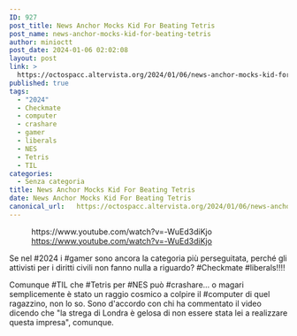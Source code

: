 ```yaml
---
ID: 927
post_title: News Anchor Mocks Kid For Beating Tetris
post_name: news-anchor-mocks-kid-for-beating-tetris
author: minioctt
post_date: 2024-01-06 02:02:08
layout: post
link: >
  https://octospacc.altervista.org/2024/01/06/news-anchor-mocks-kid-for-beating-tetris/
published: true
tags:
  - "2024"
  - Checkmate
  - computer
  - crashare
  - gamer
  - liberals
  - NES
  - Tetris
  - TIL
categories:
  - Senza categoria
title: News Anchor Mocks Kid For Beating Tetris
date: News Anchor Mocks Kid For Beating Tetris
canonical_url:   https://octospacc.altervista.org/2024/01/06/news-anchor-mocks-kid-for-beating-tetris/
---
```

<!-- wp:embed {"url":"https://www.youtube.com/watch?v=-WuEd3diKjo","providerNameSlug":"youtube","responsive":true} -->
<figure class="wp-block-embed is-provider-youtube wp-block-embed-youtube"><div class="wp-block-embed__wrapper">
https://www.youtube.com/watch?v=-WuEd3diKjo
</div><figcaption class="wp-element-caption"><a href="https://www.youtube.com/watch?v=-WuEd3diKjo">https://www.youtube.com/watch?v=-WuEd3diKjo</a></figcaption></figure>
<!-- /wp:embed -->

<!-- wp:paragraph -->
<p></p>
<!-- /wp:paragraph -->

<!-- wp:paragraph -->
<p>Se nel #2024 i #gamer sono ancora la categoria più perseguitata, perché gli attivisti per i diritti civili non fanno nulla a riguardo? #Checkmate #liberals!!!!</p>
<!-- /wp:paragraph -->

<!-- wp:paragraph -->
<p>Comunque #TIL che #Tetris per #NES può #crashare... o magari semplicemente è stato un raggio cosmico a colpire il #computer di quel ragazzino, non lo so. Sono d'accordo con chi ha commentato il video dicendo che "la strega di Londra è gelosa di non essere stata lei a realizzare questa impresa", comunque.</p>
<!-- /wp:paragraph -->
